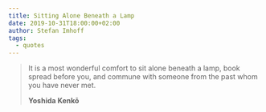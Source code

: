 ```yaml
---
title: Sitting Alone Beneath a Lamp
date: 2019-10-31T18:00:00+02:00
author: Stefan Imhoff
tags:
  - quotes
---
```


> It is a most wonderful comfort to sit alone beneath a lamp, book spread before you, and commune with someone from the past whom you have never met.
>
> **Yoshida Kenkō**
